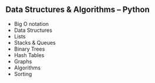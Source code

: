 ##  Data Structures & Algorithms – Python

- Big O notation
- Data Structures
- Lists
- Stacks & Queues
- Binary Trees
- Hash Tables
- Graphs
- Algorithms
- Sorting
